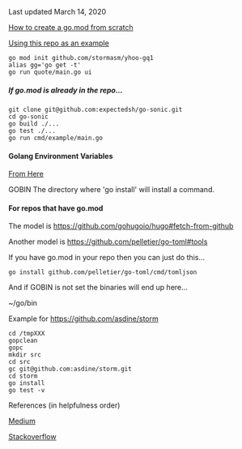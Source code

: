 
Last updated March 14, 2020

[How to create a go.mod from scratch](https://blog.golang.org/using-go-modules)

[Using this repo as an example](https://github.com/stormasm/yhoo-gq1)

```
go mod init github.com/stormasm/yhoo-gq1
alias gg='go get -t'
go run quote/main.go ui
```

##### If go.mod is already in the repo...

```
git clone git@github.com:expectedsh/go-sonic.git
cd go-sonic
go build ./...
go test ./...
go run cmd/example/main.go
```

#### Golang Environment Variables

[From Here](https://golang.org/cmd/go/#hdr-Environment_variables)

GOBIN
	The directory where 'go install' will install a command.

#### For repos that have go.mod

The model is https://github.com/gohugoio/hugo#fetch-from-github

Another model is https://github.com/pelletier/go-toml#tools

If you have go.mod in your repo then you can just do this...

```
go install github.com/pelletier/go-toml/cmd/tomljson
```

And if GOBIN is not set the binaries will end up here...

~/go/bin

Example for https://github.com/asdine/storm

```
cd /tmpXXX
gopclean
gopc
mkdir src
cd src
gc git@github.com:asdine/storm.git
cd storm
go install
go test -v
```

References (in helpfulness order)

[Medium](https://medium.com/@fonseka.live/getting-started-with-go-modules-b3dac652066d)

[Stackoverflow](https://stackoverflow.com/questions/24069664/what-does-go-install-do)
